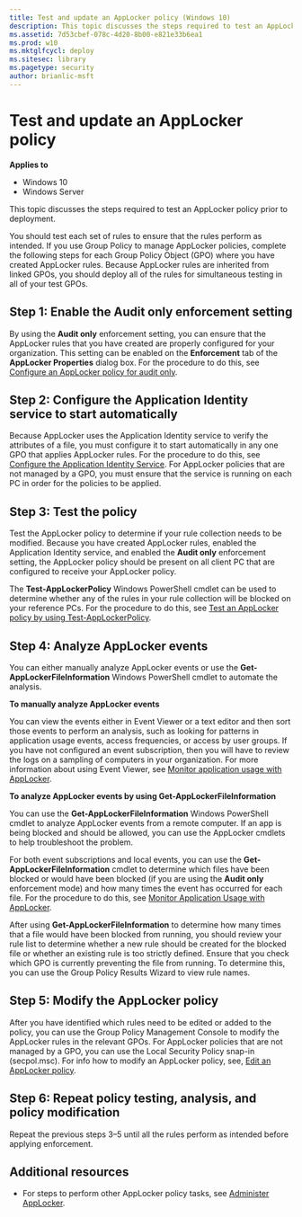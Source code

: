 ```yaml
---
title: Test and update an AppLocker policy (Windows 10)
description: This topic discusses the steps required to test an AppLocker policy prior to deployment.
ms.assetid: 7d53cbef-078c-4d20-8b00-e821e33b6ea1
ms.prod: w10
ms.mktglfcycl: deploy
ms.sitesec: library
ms.pagetype: security
author: brianlic-msft
---
```


# Test and update an AppLocker policy

**Applies to**
 -   Windows 10 
 -   Windows Server

This topic discusses the steps required to test an AppLocker policy prior to deployment.

You should test each set of rules to ensure that the rules perform as intended. If you use Group Policy to manage AppLocker policies, complete the following steps for each Group Policy Object (GPO) where you have created AppLocker rules. Because AppLocker rules are inherited from linked GPOs, you should deploy all of the rules for simultaneous testing in all of your test GPOs.

## Step 1: Enable the Audit only enforcement setting

By using the **Audit only** enforcement setting, you can ensure that the AppLocker rules that you have created are properly configured for your organization. This setting can be enabled on the **Enforcement** tab of the **AppLocker Properties** dialog box. For the procedure to do this, see [Configure an AppLocker policy for audit only](configure-an-applocker-policy-for-audit-only.md).

## Step 2: Configure the Application Identity service to start automatically

Because AppLocker uses the Application Identity service to verify the attributes of a file, you must configure it to start automatically in any one GPO that applies AppLocker rules. For the procedure to do this, see [Configure the Application Identity Service](configure-the-application-identity-service.md). For AppLocker policies that are not managed by a GPO, you must ensure that the service is running on each PC in order for the policies to be applied.

## Step 3: Test the policy

Test the AppLocker policy to determine if your rule collection needs to be modified. Because you have created AppLocker rules, enabled the Application Identity service, and enabled the **Audit only** enforcement setting, the AppLocker policy should be present on all client PC that are configured to receive your AppLocker policy.

The **Test-AppLockerPolicy** Windows PowerShell cmdlet can be used to determine whether any of the rules in your rule collection will be blocked on your reference PCs. For the procedure to do this, see [Test an AppLocker policy by using Test-AppLockerPolicy](test-an-applocker-policy-by-using-test-applockerpolicy.md).

## Step 4: Analyze AppLocker events
You can either manually analyze AppLocker events or use the **Get-AppLockerFileInformation** Windows PowerShell cmdlet to automate the analysis.

**To manually analyze AppLocker events**

You can view the events either in Event Viewer or a text editor and then sort those events to perform an analysis, such as looking for patterns in application usage events, access frequencies, or access by user groups. If you have not configured an event subscription, then you will have to review the logs on a sampling of computers in your organization. For more information about using Event Viewer, see [Monitor application usage with AppLocker](monitor-application-usage-with-applocker.md).

**To analyze AppLocker events by using Get-AppLockerFileInformation**

You can use the **Get-AppLockerFileInformation** Windows PowerShell cmdlet to analyze AppLocker events from a remote computer. If an app is being blocked and should be allowed, you can use the AppLocker cmdlets to help troubleshoot the problem.

For both event subscriptions and local events, you can use the **Get-AppLockerFileInformation** cmdlet to determine which files have been blocked or would have been blocked (if you are using the **Audit only** enforcement mode) and how many times the event has occurred for each file. For the procedure to do this, see [Monitor Application Usage with AppLocker](monitor-application-usage-with-applocker.md).

After using **Get-AppLockerFileInformation** to determine how many times that a file would have been blocked from running, you should review your rule list to determine whether a new rule should be created for the blocked file or whether an existing rule is too strictly defined. Ensure that you check which GPO is currently preventing the file from running. To determine this, you can use the Group Policy Results Wizard to view rule names.

## Step 5: Modify the AppLocker policy

After you have identified which rules need to be edited or added to the policy, you can use the Group Policy Management Console to modify the AppLocker rules in the relevant GPOs. For AppLocker policies that are not managed by a GPO, you can use the Local Security Policy snap-in (secpol.msc). For info how to modify an AppLocker policy, see, [Edit an AppLocker policy](edit-an-applocker-policy.md).

## Step 6: Repeat policy testing, analysis, and policy modification

Repeat the previous steps 3–5 until all the rules perform as intended before applying enforcement.

## Additional resources

-   For steps to perform other AppLocker policy tasks, see [Administer AppLocker](administer-applocker.md).
 
 
